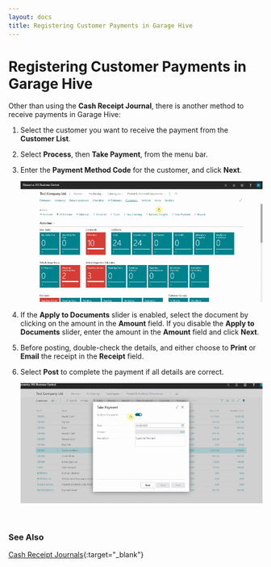 ```yaml
---
layout: docs
title: Registering Customer Payments in Garage Hive
---
```


# Registering Customer Payments in Garage Hive
Other than using the **Cash Receipt Journal**, there is another method to receive payments in Garage Hive:
1. Select the customer you want to receive the payment from the **Customer List**.
2. Select **Process**, then **Take Payment**, from the menu bar.
3. Enter the **Payment Method Code** for the customer, and click **Next**.

   ![](media/garagehive-registering-customer-payments1.gif)

4. If the **Apply to Documents** slider is enabled, select the document by clicking on the amount in the **Amount** field. If you disable the **Apply to Documents** slider, enter the amount in the **Amount** field and click **Next**.
5. Before posting, double-check the details, and either choose to **Print** or **Email** the receipt in the **Receipt** field.
6. Select **Post** to complete the payment if all details are correct.

   ![](media/garagehive-registering-customer-payments2.gif)


<br>

### See Also
[Cash Receipt Journals](garagehive-finance-cash-receipt-journal.html){:target="_blank"}